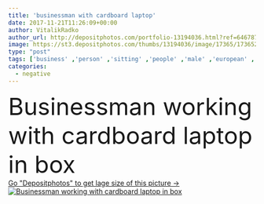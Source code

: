 ```yaml
---
title: 'businessman with cardboard laptop'
date: 2017-11-21T11:26:09+00:00
author: VitalikRadko
author_url: http://depositphotos.com/portfolio-13194036.html?ref=64678756
image: https://st3.depositphotos.com/thumbs/13194036/image/17365/173652898/api_thumb_450.jpg?forcejpeg=true
type: "post"
tags: ['business' ,'person' ,'sitting' ,'people' ,'male' ,'european' ,'sit' ,'concept' ,'corporate' ,'suit' ,'emotions' ,'working' ,'work' ,'stress' ,'businessman' ,'leader' ,'negative' ,'profession' ,'alone' ,'executive' ,'depression' ,'handsome' ,'sad' ,'Gesturing' ,'formalwear' ,'paperwork' ,'documents' ,'papers' ,'bearded' ,'uncomfortable' ,'claustrophobia' ,'claustrophobic' ,'professional occupation' ,'working place' ,'little table' ,'in box' ,'Caucasian Man' ,'cardboard laptop' ]
categories: 
  - negative
---
```

<div aling="center">
            <font size="60"> Businessman working with cardboard laptop in box</font>   
</div>
<div>
    <a href='https://depositphotos.com/173652898/stock-photo-businessman-with-cardboard-laptop.html?ref=64678756' target=_blank > Go "Depositphotos" to get lage size of this picture ->
        <img href='https://depositphotos.com/173652898/stock-photo-businessman-with-cardboard-laptop.html?ref=64678756' src='https://st3.depositphotos.com/13194036/17365/i/950/depositphotos_173652898-stock-photo-businessman-with-cardboard-laptop.jpg?forcejpeg=true' alt='Businessman working with cardboard laptop in box' >
    </a>
</div>
